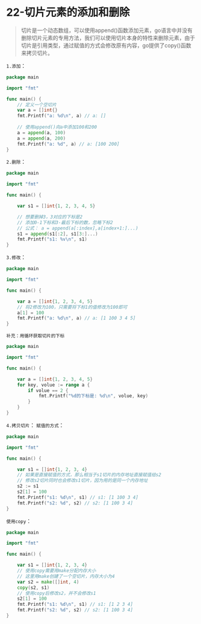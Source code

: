 # 22-切片元素的添加和删除
> 切片是一个动态数组，可以使用append()函数添加元素，go语言中并没有删除切片元素的专用方法，我们可以使用切片本身的特性来删除元素，由于切片是引用类型，通过赋值的方式会修改原有内容，go提供了copy()函数来拷贝切片。

`1.添加`：
```go
package main

import "fmt"

func main() {
    // 定义一个空切片
    var a = []int{}
    fmt.Printf("a: %d\n", a) // a: []
    
    // 使用append()向a中添加100和200
    a = append(a, 100)
    a = append(a, 200) 
    fmt.Printf("a: %d", a) // a: [100 200]
}
```
`2.删除`：
```go
package main

import "fmt"

func main() {

    var s1 = []int{1, 2, 3, 4, 5}

    // 想要删掉3，3对应的下标是2
    // 添加0-1下标和3-最后下标的数，忽略下标2
    // 公式： a = append(a[:index],a[index+1:]...)
    s1 = append(s1[:2], s1[3:]...)
    fmt.Printf("s1: %v\n", s1)
}
```
`3.修改`：
```go
package main

import "fmt"

func main() {

    var a = []int{1, 2, 3, 4, 5}
    // 将2修改为100，只需要将下标1的值修改为100即可
    a[1] = 100
    fmt.Printf("a: %d\n", a) // a: [1 100 3 4 5]
}
```
`补充：用循环获取切片的下标`
```go
package main

import "fmt"

func main() {

    var a = []int{1, 2, 3, 4, 5}
    for key, volue := range a {
        if volue == 2 {
            fmt.Printf("%d的下标是: %d\n", volue, key)
        }
    }
}
```
`4.拷贝切片`：
`赋值的方式`：
```go
package main

import "fmt"

func main() {

    var s1 = []int{1, 2, 3, 4}
    // 如果是直接赋值的方式，那么相当于s1切片的内存地址直接赋值给s2
    // 修改s2切片同时也会修改s1切片，因为用的是同一个内存地址
    s2 := s1
    s2[1] = 100
    fmt.Printf("s1: %d\n", s1) // s1: [1 100 3 4]
    fmt.Printf("s2: %d", s2) // s2: [1 100 3 4]
} 
```
`使用copy`：
```go
package main

import "fmt"

func main() {

    var s1 = []int{1, 2, 3, 4}
    // 使用copy需要用make分配内存大小
    // 这里用make创建了一个空切片，内存大小为4
    var s2 = make([]int, 4)
    copy(s2, s1)
    // 使用copy后修改s2，并不会修改s1
    s2[1] = 100
    fmt.Printf("s1: %d\n", s1) // s1: [1 2 3 4]
    fmt.Printf("s2: %d", s2) // s2: [1 100 3 4]
}
```
